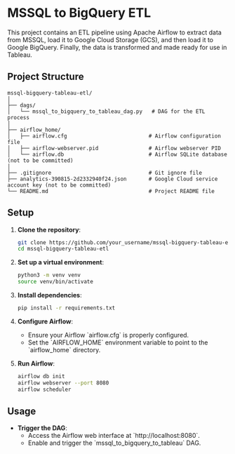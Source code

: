 # MSSQL to BigQuery ETL

This project contains an ETL pipeline using Apache Airflow to extract data from MSSQL, load it to Google Cloud Storage (GCS), and then load it to Google BigQuery. Finally, the data is transformed and made ready for use in Tableau.

## Project Structure

```
mssql-bigquery-tableau-etl/
│
├── dags/
│   └── mssql_to_bigquery_to_tableau_dag.py   # DAG for the ETL process
│
├── airflow_home/
│   ├── airflow.cfg                          # Airflow configuration file
│   ├── airflow-webserver.pid                # Airflow webserver PID
│   └── airflow.db                           # Airflow SQLite database (not to be committed)
│
├── .gitignore                               # Git ignore file
├── analytics-390815-2d2332940f24.json       # Google Cloud service account key (not to be committed)
└── README.md                                # Project README file
```

## Setup

1. **Clone the repository**:
    ```sh
    git clone https://github.com/your_username/mssql-bigquery-tableau-etl.git
    cd mssql-bigquery-tableau-etl
    ```

2. **Set up a virtual environment**:
    ```sh
    python3 -m venv venv
    source venv/bin/activate
    ```

3. **Install dependencies**:
    ```sh
    pip install -r requirements.txt
    ```

4. **Configure Airflow**:
    - Ensure your Airflow \`airflow.cfg\` is properly configured.
    - Set the \`AIRFLOW_HOME\` environment variable to point to the \`airflow_home\` directory.

5. **Run Airflow**:
    ```sh
    airflow db init
    airflow webserver --port 8080
    airflow scheduler
    ```

## Usage

- **Trigger the DAG**:
  - Access the Airflow web interface at \`http://localhost:8080\`.
  - Enable and trigger the \`mssql_to_bigquery_to_tableau\` DAG.
